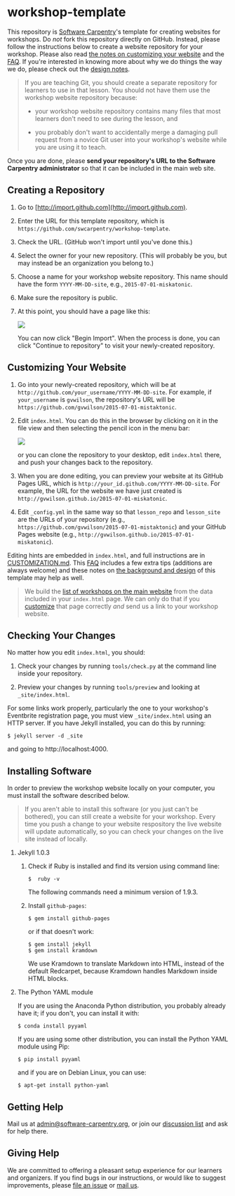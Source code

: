 # workshop-template

This repository is [Software Carpentry](http://software-carpentry.org)'s
template for creating websites for workshops.
Do *not* fork this repository directly on GitHub.
Instead, please follow the instructions below
to create a website repository for your workshop.
Please also read
[the notes on customizing your website](CUSTOMIZATION.md) and the [FAQ](FAQ.md).
If you're interested in knowing more about why we do things the way we do,
please check out the [design notes](DESIGN.md).

> If you are teaching Git,
> you should create a separate repository for learners to use in that lesson.
> You should not have them use the workshop website repository because:
> 
> *   your workshop website repository contains many files
>     that most learners don't need to see during the lesson,
>     and
> 
> *   you probably don't want to accidentally merge
>     a damaging pull request from a novice Git user
>     into your workshop's website while you are using it to teach.

Once you are done,
please **send your repository's URL to the Software Carpentry administrator**
so that it can be included in the main web site.

## Creating a Repository

1.  Go to [http://import.github.com](http://import.github.com).

2.  Enter the URL for this template repository, which is
    `https://github.com/swcarpentry/workshop-template`.

3.  Check the URL.  (GitHub won't import until you've done this.)

4.  Select the owner for your new repository.
    (This will probably be you, but may instead be an organization you belong to.)

5.  Choose a name for your workshop website repository.
    This name should have the form `YYYY-MM-DD-site`,
    e.g., `2015-07-01-miskatonic`.

6.  Make sure the repository is public.

7.  At this point, you should have a page like this:

    ![](http://software-carpentry.org/img/workshop-template/using-github-import.png)

    You can now click "Begin Import".
    When the process is done,
    you can click "Continue to repository" to visit your newly-created repository.

## Customizing Your Website

1.  Go into your newly-created repository,
    which will be at `http://github.com/your_username/YYYY-MM-DD-site`.
    For example,
    if `your_username` is `gvwilson`,
    the repository's URL will be `https://github.com/gvwilson/2015-07-01-mistaktonic`.

2.  Edit `index.html`.
    You can do this in the browser by clicking on it in the file view
    and then selecting the pencil icon in the menu bar:

    ![](http://software-carpentry.org/img/workshop-template/edit-index-file-menu-bar.png)

    or you can clone the repository to your desktop,
    edit `index.html` there,
    and push your changes back to the repository.

3.  When you are done editing,
    you can preview your website at its GitHub Pages URL,
    which is `http://your_id.github.com/YYYY-MM-DD-site`.
    For example,
    the URL for the website we have just created is
    `http://gvwilson.github.io/2015-07-01-miskatonic`.

4.  Edit `_config.yml` in the same way
    so that `lesson_repo` and `lesson_site`
    are the URLs of your repository (e.g., `https://github.com/gvwilson/2015-07-01-mistaktonic`)
    and your GitHub Pages website (e.g., `http://gvwilson.github.io/2015-07-01-miskatonic`).

Editing hints are embedded in `index.html`,
and full instructions are in [CUSTOMIZATION.md](CUSTOMIZATION.md).
This [FAQ](FAQ.md) includes a few extra tips
(additions are always welcome)
and these notes on [the background and design](DESIGN.md) of this template may help as well.

> We build the [list of workshops on the main website](http://software-carpentry.org/workshops/index.html)
> from the data included in your `index.html` page.
> We can only do that if you [customize](CUSTOMIZATION.md) that page correctly
> *and* send us a link to your workshop website.

## Checking Your Changes

No matter how you edit `index.html`, you should:

1.  Check your changes by running `tools/check.py` at the command line inside your repository.

2.  Preview your changes by running `tools/preview` and looking at `_site/index.html`.

For some links work properly,
particularly the one to your workshop's Eventbrite registration page,
you must view `_site/index.html` using an HTTP server.
If you have Jekyll installed,
you can do this by running:

~~~
$ jekyll server -d _site
~~~

and going to http://localhost:4000.

## Installing Software

In order to preview the workshop website locally on your computer,
you must install the software described below.

> If you aren't able to install this software (or you just can't be
> bothered), you can still create a website for your workshop.  Every
> time you push a change to your website respository the live website
> will update automatically, so you can check your changes on the live
> site instead of locally.

1.  Jekyll 1.0.3

    1. Check if Ruby is installed and find its version using command line:

        ~~~
        $  ruby -v
        ~~~

        The following commands need a minimum version of 1.9.3.

    2. Install `github-pages`:

        ~~~
        $ gem install github-pages
        ~~~

        or if that doesn't work:

        ~~~
        $ gem install jekyll
        $ gem install kramdown
        ~~~

        We use Kramdown to translate Markdown into HTML, instead of
        the default Redcarpet, because Kramdown handles Markdown
        inside HTML blocks.

2.  The Python YAML module

    If you are using the Anaconda Python distribution, you probably
    already have it; if you don't, you can install it with:

    ~~~
    $ conda install pyyaml
    ~~~

    If you are using some other distribution, you can install the
    Python YAML module using Pip:

    ~~~
    $ pip install pyyaml
    ~~~

    and if you are on Debian Linux, you can use:

    ~~~
    $ apt-get install python-yaml
    ~~~

## Getting Help

Mail us at [admin@software-carpentry.org](mailto:admin@software-carpentry.org),
or join our [discussion list](http://lists.software-carpentry.org/mailman/listinfo/discuss_lists.software-carpentry.org)
and ask for help there.

## Giving Help

We are committed to offering a pleasant setup experience for our learners and organizers.
If you find bugs in our instructions,
or would like to suggest improvements,
please [file an issue](https://github.com/swcarpentry/workshop-template/issues?q=is%3Aopen+is%3Aissue)
or [mail us](mailto:admin@software-carpentry.org).
